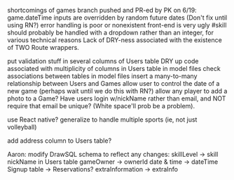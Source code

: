 shortcomings of games branch pushed and PR-ed by PK on 6/19:
    game.dateTime inputs are overridden by random future dates (Don't fix until using RN?)
    error handling is poor or nonexistent
    front-end is very ugly
    #skill should probably be handled with a dropdown rather than an integer, for various technical reasons
    Lack of DRY-ness associated with the existence of TWO Route wrappers.

put validation stuff in several columns of Users table
DRY up code associated with multiplicity of columns in Users table
in model files check associations between tables
in model files insert a many-to-many relationship between Users and Games
allow user to control the date of a new game (perhaps wait until we do this with RN?)
allow any player to add a photo to a Game?
Have users login w/nickName rather than email, and NOT require that email be unique? (White space'll prob be a problem).

use React native?
generalize to handle multiple sports (ie, not just volleyball)

add address column to Users table?

Aaron: modify DrawSQL schema to reflect any changes:
    skillLevel -> skill
    nickName in Users table
    gameOwner -> ownerId
    date & time -> dateTime
    Signup table -> Reservations?
    extraInformation -> extraInfo

